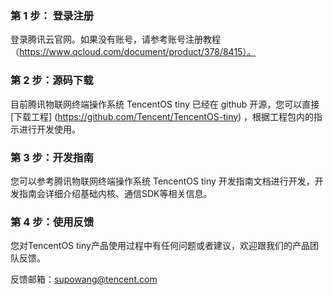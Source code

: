 ### 第 1 步： 登录注册

登录腾讯云官网。如果没有账号，请参考账号注册教程（https://www.qcloud.com/document/product/378/8415）。

### 第 2 步：源码下载

目前腾讯物联网终端操作系统 TencentOS tiny 已经在 github 开源，您可以直接 [下载工程] (https://github.com/Tencent/TencentOS-tiny) ，根据工程包内的指示进行开发使用。

### 第 3 步：开发指南

您可以参考腾讯物联网终端操作系统 TencentOS tiny 开发指南文档进行开发，开发指南会详细介绍基础内核、通信SDK等相关信息。

### 第 4 步：使用反馈

您对TencentOS tiny产品使用过程中有任何问题或者建议，欢迎跟我们的产品团队反馈。

反馈邮箱：supowang@tencent.com

